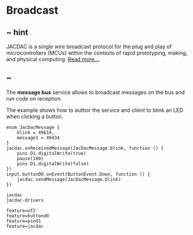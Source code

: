 # Broadcast

## ~ hint

JACDAC  is a single wire broadcast protocol for the plug and play of microcontrollers (MCUs) within the contexts of rapid prototyping, making, and physical computing. [Read more...](https://jacdac.org/).

## ~


The **message bus** service allows to broadcast messages on the bus and run code on reception.

The example shows how to author the service and client to blink an LED when clicking a button.

```blocks
enum JacDacMessage {
    blink = 49614,
    message1 = 49434
}
jacdac.onReceivedMessage(JacDacMessage.blink, function () {
    pins.D1.digitalWrite(true)
    pause(100)
    pins.D1.digitalWrite(false)
})
input.buttonD0.onEvent(ButtonEvent.Down, function () {
    jacdac.sendMessage(JacDacMessage.blink)
})
```

```package
jacdac
jacdac-drivers
```

```config
feature=uf2
feature=buttond0
feature=pind1
feature=jacdac
```